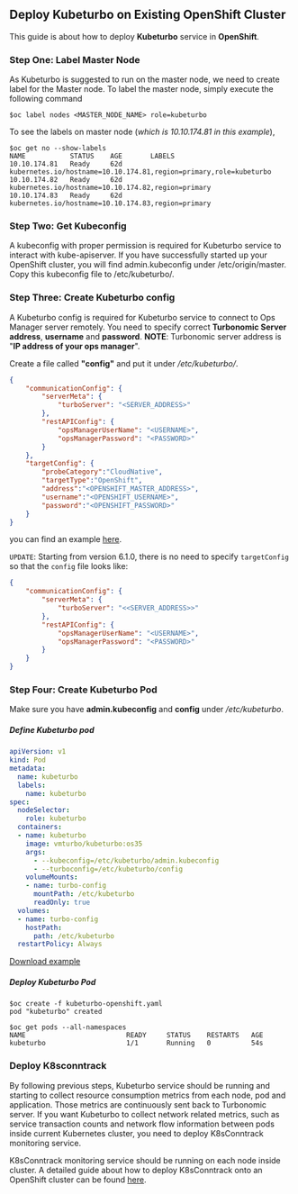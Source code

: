 ## Deploy Kubeturbo on Existing OpenShift Cluster

This guide is about how to deploy **Kubeturbo** service in **OpenShift**.

### Step One: Label Master Node
As Kubeturbo is suggested to run on the master node, we need to create label for the Master node. To label the master node, simply execute the following command

```console
$oc label nodes <MASTER_NODE_NAME> role=kubeturbo
```

To see the labels on master node (*which is 10.10.174.81 in this example*),

```console
$oc get no --show-labels
NAME           STATUS    AGE       LABELS
10.10.174.81   Ready     62d       kubernetes.io/hostname=10.10.174.81,region=primary,role=kubeturbo
10.10.174.82   Ready     62d       kubernetes.io/hostname=10.10.174.82,region=primary
10.10.174.83   Ready     62d       kubernetes.io/hostname=10.10.174.83,region=primary
```

### Step Two: Get Kubeconfig
A kubeconfig with proper permission is required for Kubeturbo service to interact with kube-apiserver. If you have successfully started up your OpenShift cluster, you will find admin.kubeconfig under /etc/origin/master. Copy this kubeconfig file to /etc/kubeturbo/.

### Step Three: Create Kubeturbo config

A Kubeturbo config is required for Kubeturbo service to connect to Ops Manager server remotely. You need to specify correct **Turbonomic Server address**, **username** and **password**.
**NOTE**: Turbonomic server address is "**IP address of your ops manager**".

Create a file called **"config"** and put it under */etc/kubeturbo/*.

```json
{
	"communicationConfig": {
		"serverMeta": {
			"turboServer": "<SERVER_ADDRESS>"
		},
		"restAPIConfig": {
			"opsManagerUserName": "<USERNAME>",
			"opsManagerPassword": "<PASSWORD>"
		}
	},
	"targetConfig": {
		"probeCategory":"CloudNative",
		"targetType":"OpenShift",
		"address":"<OPENSHIFT_MASTER_ADDRESS>",
		"username":"<OPENSHIFT_USERNAME>",
		"password":"<OPENSHIFT_PASSWORD>"
	}
}
```
you can find an example [here](../config).

`UPDATE`: Starting from version 6.1.0, there is no need to specify `targetConfig` so that the `config` file looks like:

```json
{
	"communicationConfig": {
		"serverMeta": {
		    "turboServer": "<<SERVER_ADDRESS>>"
		},
		"restAPIConfig": {
		    "opsManagerUserName": "<USERNAME>",
		    "opsManagerPassword": "<PASSWORD>"
		}
	}
}
```

### Step Four: Create Kubeturbo Pod

Make sure you have **admin.kubeconfig** and **config** under */etc/kubeturbo*.

##### Define Kubeturbo pod

```yaml
apiVersion: v1
kind: Pod
metadata:
  name: kubeturbo
  labels:
    name: kubeturbo
spec:
  nodeSelector:
    role: kubeturbo
  containers:
  - name: kubeturbo
    image: vmturbo/kubeturbo:os35
    args:
      - --kubeconfig=/etc/kubeturbo/admin.kubeconfig
      - --turboconfig=/etc/kubeturbo/config
    volumeMounts:
    - name: turbo-config
      mountPath: /etc/kubeturbo
      readOnly: true
  volumes:
  - name: turbo-config
    hostPath:
      path: /etc/kubeturbo
  restartPolicy: Always
```

[Download example](kubeturbo-openshift.yaml?raw=true)

##### Deploy Kubeturbo Pod

```console
$oc create -f kubeturbo-openshift.yaml
pod "kubeturbo" created

$oc get pods --all-namespaces
NAME                         READY     STATUS    RESTARTS   AGE
kubeturbo                    1/1       Running   0          54s
```

### Deploy K8sconntrack

By following previous steps, Kubeturbo service should be running and starting to collect resource consumption metrics from each node, pod and application. Those metrics are continuously sent back to Turbonomic server. If you want Kubeturbo to collect network related metrics, such as service transaction counts and network flow information between pods inside current Kubernetes cluster, you need to deploy K8sConntrack monitoring service.

K8sConntrack monitoring service should be running on each node inside cluster. A detailed guide about how to deploy K8sConntrack onto an OpenShift cluster can be found [here](https://github.com/DongyiYang/k8sconnection/blob/master/deploy/openshift_deploy/README.md).
